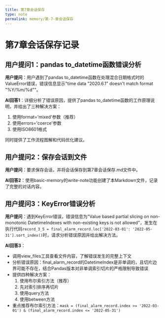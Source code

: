 ```yaml
---
title: 第7章会话保存
type: note
permalink: memory/第-7-章会话保存
---
```


# 第7章会话保存记录

## 用户提问1：pandas to_datetime函数错误分析

**用户提问**：用户遇到了pandas to_datetime函数在处理混合日期格式时的ValueError错误，错误信息显示"time data \"2020.6.1\" doesn't match format \"%Y/%m/%d\""。

**AI回答1**：详细分析了错误原因，提供了pandas to_datetime函数的工作原理说明，并给出了三种解决方案：
1. 使用format='mixed'参数（推荐）
2. 使用errors='coerce'参数
3. 使用ISO8601格式

同时提供了工作流程图解和代码优化建议。

## 用户提问2：保存会话到文件

**用户提问**：要求保存会话，并将会话保存到第7章会话保存.md文件中。

**AI回答2**：使用basic-memory的write-note功能创建了本Markdown文件，记录了完整的对话内容。
## 用户提问3：KeyError错误分析
**用户提问**：遇到KeyError错误，错误信息为"Value based partial slicing on non-monotonic DatetimeIndexes with non-existing keys is not allowed"，发生在执行代码`record_3_5 = final_alarm_record.loc['2022-03-01': '2022-05-31'].sort_index()`时，请求分析错误原因并给出解决方法。

**AI回答3**：
- 调用view_files工具查看文件内容，了解错误发生的完整上下文
- 分析错误原因：final_alarm_record的DatetimeIndex是非单调的，且切片边界可能不存在，结合Pandas版本对非单调索引切片的严格限制导致错误
- 提供四种解决方案：
  1. 使用布尔索引方法（推荐）
  2. 先对索引排序再切片
  3. 使用query方法
  4. 使用between方法
- 重点推荐布尔索引方法：`mask = (final_alarm_record.index >= '2022-03-01') & (final_alarm_record.index <= '2022-05-31')`